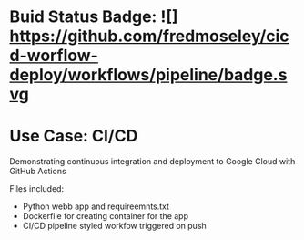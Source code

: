 # Buid Status Badge: ![] https://github.com/fredmoseley/cicd-worflow-deploy/workflows/pipeline/badge.svg

# Use Case: CI/CD
Demonstrating continuous integration and deployment to Google Cloud with GitHub Actions

Files included:
- Python webb app and requireemnts.txt
- Dockerfile for creating container for the app
- CI/CD pipeline styled workfow triggered on push
